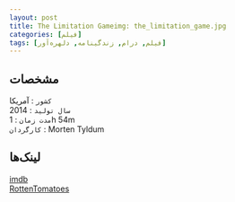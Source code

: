 ```yaml
---
layout: post
title: The Limitation Gameimg: the_limitation_game.jpg
categories: [فیلم]
tags: [فیلم, درام, زندگینامه, دلهره‌آور]
---
```


## مشخصات

`کشور` : آمریکا  
`سال تولید` : 2014  
`مدت زمان` : 1h 54m  
`کارگردان` : Morten Tyldum

## لینک‌ها

[imdb](https://www.imdb.com/title/tt2084970/)  
[RottenTomatoes](https://www.rottentomatoes.com/m/the_imitation_game)  